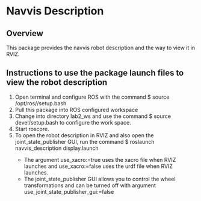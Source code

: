 <h1>Navvis Description</h1>
<h2>Overview</h2>
<p>This package provides the navvis robot description and the way to view it in RVIZ.</p>
<h2>Instructions to use the package launch files to view the robot description</h2>
<ol>
  <li>Open terminal and configure ROS with the command $ source /opt/ros/<ros-version>/setup.bash</ros-version></li>
  <li>Pull this package into ROS configured workspace</li>
  <li>Change into directory lab2_ws and use the command $ source devel/setup.bash to configure the work space.</li>
  <li>Start roscore.</li>
  <li>To open the robot description in RVIZ and also open the joint_state_publisher GUI, run the command $ roslaunch navvis_description display.launch</li>
      <ul>
        <li>The argument use_xacro:=true uses the xacro file when RVIZ launches and use_xacro:=false uses the urdf file when RVIZ launches.</li>
        <li>The joint_state_publisher GUI allows you to control the wheel transformations and can be turned off with argument use_joint_state_publisher_gui:=false</li>
      </ul>

